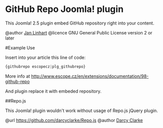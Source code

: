 GitHub Repo Joomla! plugin
==========================

This Joomla! 2.5 plugin embed GitHub repository right into your content.

@author [Jan Linhart](http://escope.cz)
@licence GNU General Public License version 2 or later

#Example Use

Insert into your article this line of code:

```javascript
{githubrepo escopecz|plg_githubrepo}
````

More info at http://www.escope.cz/en/extensions/documentation/98-github-repo

And plugin replace it with embeded repository.

##Repo.js

This Joomla! plugin wouldn't work without usage of Repo.js jQuery plugin.

@url https://github.com/darcyclarke/Repo.js
@author [Darcy Clarke](http://darcyclarke.me)

